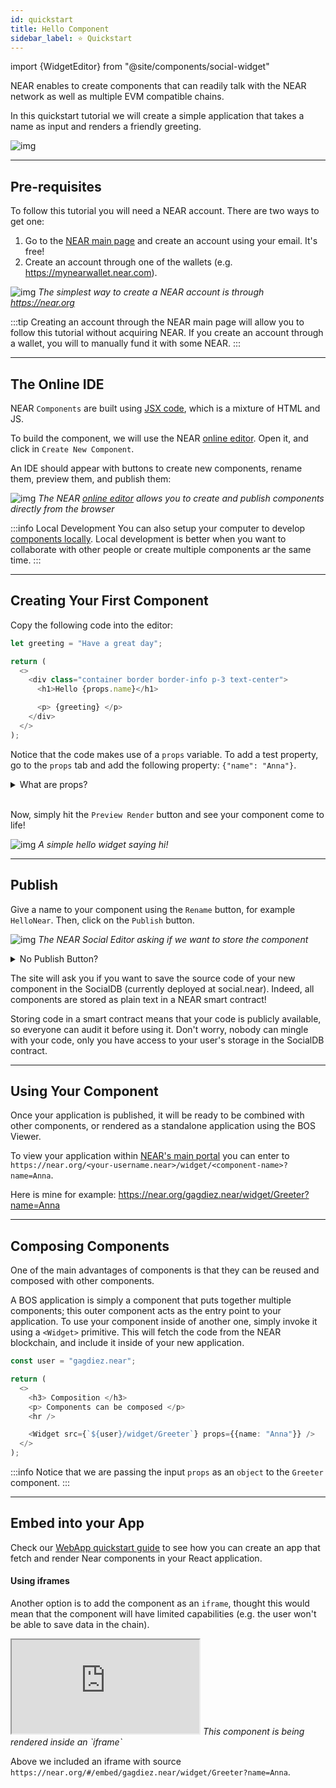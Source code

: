 ```yaml
---
id: quickstart
title: Hello Component
sidebar_label: ⭐ Quickstart
---
```


import {WidgetEditor} from "@site/components/social-widget"

NEAR enables to create components that can readily talk with the NEAR network as well as multiple EVM compatible chains.

In this quickstart tutorial we will create a simple application that takes a name as input and renders a friendly greeting.

![img](/docs/quickstart-1.png)

---

## Pre-requisites
To follow this tutorial you will need a NEAR account. There are two ways to get one:
1. Go to the [NEAR main page](https://near.org) and create an account using your email. It's free!
2. Create an account through one of the wallets (e.g. https://mynearwallet.near.com).

![img](/docs/near-create-account.png)
*The simplest way to create a NEAR account is through https://near.org*

:::tip
Creating an account through the NEAR main page will allow you to follow this tutorial without acquiring NEAR. If you create an account through a wallet, you will to manually fund it with some NEAR.
:::

---

## The Online IDE

NEAR `Components` are built using [JSX code](https://legacy.reactjs.org/docs/introducing-jsx.html), which is a mixture of HTML and JS. 

To build the component, we will use the NEAR [online editor](https://near.org/sandbox). Open it, and click in `Create New Component`.

An IDE should appear with buttons to create new components, rename them, preview them, and publish them:

![img](/docs/quickstart-editor-new.png)
*The NEAR [online editor](https://near.org/sandbox) allows you to create and publish components directly from the browser*

:::info Local Development
You can also setup your computer to develop [components locally](/bos/dev/intro). Local development is better when you want to collaborate with other people or create multiple components ar the same time.
:::

---

## Creating Your First Component

Copy the following code into the editor:

```ts
let greeting = "Have a great day";

return (
  <>
    <div class="container border border-info p-3 text-center">
      <h1>Hello {props.name}</h1>

      <p> {greeting} </p>
    </div>
  </>
);
```

Notice that the code makes use of a `props` variable. To add a test property, go to the `props` tab and add the following property: `{"name": "Anna"}`.

<details> 
<summary> What are props? </summary>

The `props` are a set of input parameters that are passed to the component when it is rendered. In this case, we are expecting a `name` property.

```jsx
<Component ... props={{name: "Anna"}} />
```

They will be passed to the component as an JSON object, so you can add as many properties as you want. For example, you could add a `color` property to change the color of the text.

</details>

<br />

Now, simply hit the `Preview Render` button and see your component come to life!

![img](/docs/quickstart-editor-preview.png)
*A simple hello widget saying hi!*

---

## Publish
Give a name to your component using the `Rename` button, for example `HelloNear`. Then, click on the `Publish` button.

![img](/docs/quickstart-save.png)
*The NEAR Social Editor asking if we want to store the component*

<details>
<summary> No Publish Button? </summary>
 If the button is not available, make sure you have signed-in to your [NEAR wallet](https://wallet.near.org) using the `Sign In` button of the editor.
</details>

The site will ask you if you want to save the source code of your new component in the SocialDB (currently deployed at social.near). Indeed, all components are stored as plain text in a NEAR smart contract!

Storing code in a smart contract means that your code is publicly available, so everyone can audit it before using it. Don't worry, nobody can mingle with your code, only you have access to your user's storage in the SocialDB contract. 

---

## Using Your Component
Once your application is published, it will be ready to be combined with other components, or rendered as a standalone application using the BOS Viewer. 

To view your application within [NEAR's main portal](https://near.org) you can enter to `https://near.org/<your-username.near>/widget/<component-name>?name=Anna`.

Here is mine for example: https://near.org/gagdiez.near/widget/Greeter?name=Anna

---

## Composing Components
One of the main advantages of components is that they can be reused and composed with other components.

A BOS application is simply a component that puts together multiple components; this outer component acts as the entry point to your application.
To use your component inside of another one, simply invoke it using a `<Widget>` primitive. This will fetch the code from the NEAR blockchain, and include it inside of your new application.

<WidgetEditor>

```ts
const user = "gagdiez.near";

return (
  <>
    <h3> Composition </h3>
    <p> Components can be composed </p>
    <hr />

    <Widget src={`${user}/widget/Greeter`} props={{name: "Anna"}} />
  </>
);
```
</WidgetEditor>

:::info
Notice that we are passing the input `props` as an `object` to the `Greeter` component.
:::

---

## Embed into your App

Check our [WebApp quickstart guide](develop/integrate/quickstart-frontend) to see how you can create an app that fetch and render Near components in your React application.

#### Using iframes
Another option is to add the component as an `iframe`, thought this would mean that the component will have limited capabilities (e.g. the user won't be able to save data in the chain).

<iframe style={{"width": "100%", "height":"130px"}} src="https://near.org/#/embed/gagdiez.near/widget/Greeter?name=Anna"></iframe>
<em>This component is being rendered inside an `iframe`</em>

Above we included an iframe with source `https://near.org/#/embed/gagdiez.near/widget/Greeter?name=Anna`.